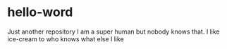# hello-word
Just another repository
I am a super human but nobody knows that. I like ice-cream to
who knows what else I like
